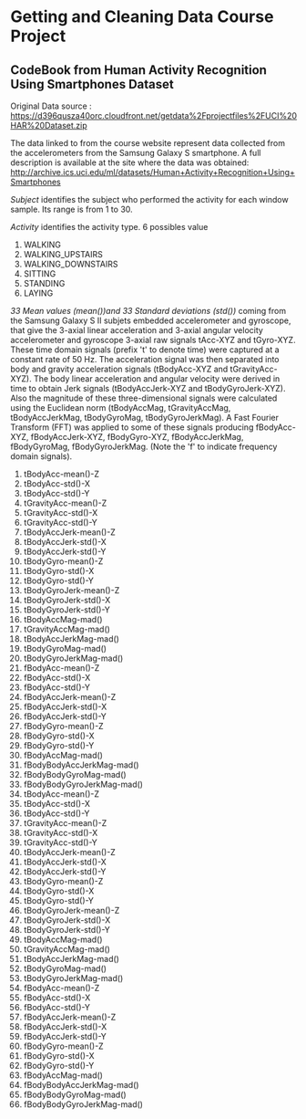 # Getting and Cleaning Data Course Project
## CodeBook from Human Activity Recognition Using Smartphones Dataset

Original Data source : https://d396qusza40orc.cloudfront.net/getdata%2Fprojectfiles%2FUCI%20HAR%20Dataset.zip

The data linked to from the course website represent data collected from the accelerometers from the Samsung Galaxy S smartphone. 
A full description is available at the site where the data was obtained:
http://archive.ics.uci.edu/ml/datasets/Human+Activity+Recognition+Using+Smartphones



*Subject*
identifies the subject who performed the activity for each window sample. Its range is from 1 to 30. 

*Activity*
identifies the activity type. 6 possibles value
 1. WALKING
 1. WALKING_UPSTAIRS
 1. WALKING_DOWNSTAIRS
 1. SITTING
 1. STANDING
 1. LAYING

*33 Mean values (mean())and 33 Standard deviations (std())* coming from the Samsung Galaxy S II subjets embedded accelerometer and gyroscope, that give the 3-axial linear acceleration and 3-axial angular velocity accelerometer and gyroscope 3-axial raw signals tAcc-XYZ and tGyro-XYZ. These time domain signals (prefix 't' to denote time) were captured at a constant rate of 50 Hz. The acceleration signal was then separated into body and gravity acceleration signals (tBodyAcc-XYZ and tGravityAcc-XYZ). The body linear acceleration and angular velocity were derived in time to obtain Jerk signals (tBodyAccJerk-XYZ and tBodyGyroJerk-XYZ). Also the magnitude of these three-dimensional signals were calculated using the Euclidean norm (tBodyAccMag, tGravityAccMag, tBodyAccJerkMag, tBodyGyroMag, tBodyGyroJerkMag). A Fast Fourier Transform (FFT) was applied to some of these signals producing fBodyAcc-XYZ, fBodyAccJerk-XYZ, fBodyGyro-XYZ, fBodyAccJerkMag, fBodyGyroMag, fBodyGyroJerkMag. (Note the 'f' to indicate frequency domain signals). 

 1. tBodyAcc-mean()-Z 
 1. tBodyAcc-std()-X 
 1. tBodyAcc-std()-Y 
 1. tGravityAcc-mean()-Z 
 1. tGravityAcc-std()-X 
 1. tGravityAcc-std()-Y 
 1. tBodyAccJerk-mean()-Z 
 1. tBodyAccJerk-std()-X 
 1. tBodyAccJerk-std()-Y 
 1. tBodyGyro-mean()-Z 
 1. tBodyGyro-std()-X 
 1. tBodyGyro-std()-Y 
 1. tBodyGyroJerk-mean()-Z 
 1. tBodyGyroJerk-std()-X 
 1. tBodyGyroJerk-std()-Y 
 1. tBodyAccMag-mad() 
 1. tGravityAccMag-mad() 
 1. tBodyAccJerkMag-mad() 
 1. tBodyGyroMag-mad() 
 1. tBodyGyroJerkMag-mad() 
 1. fBodyAcc-mean()-Z 
 1. fBodyAcc-std()-X 
 1. fBodyAcc-std()-Y 
 1. fBodyAccJerk-mean()-Z 
 1. fBodyAccJerk-std()-X 
 1. fBodyAccJerk-std()-Y 
 1. fBodyGyro-mean()-Z 
 1. fBodyGyro-std()-X 
 1. fBodyGyro-std()-Y 
 1. fBodyAccMag-mad() 
 1. fBodyBodyAccJerkMag-mad() 
 1. fBodyBodyGyroMag-mad() 
 1. fBodyBodyGyroJerkMag-mad() 
 1. tBodyAcc-mean()-Z 
 1. tBodyAcc-std()-X 
 1. tBodyAcc-std()-Y 
 1. tGravityAcc-mean()-Z 
 1. tGravityAcc-std()-X 
 1. tGravityAcc-std()-Y 
 1. tBodyAccJerk-mean()-Z 
 1. tBodyAccJerk-std()-X 
 1. tBodyAccJerk-std()-Y 
 1. tBodyGyro-mean()-Z 
 1. tBodyGyro-std()-X 
 1. tBodyGyro-std()-Y 
 1. tBodyGyroJerk-mean()-Z 
 1. tBodyGyroJerk-std()-X 
 1. tBodyGyroJerk-std()-Y 
 1. tBodyAccMag-mad() 
 1. tGravityAccMag-mad() 
 1. tBodyAccJerkMag-mad() 
 1. tBodyGyroMag-mad() 
 1. tBodyGyroJerkMag-mad() 
 1. fBodyAcc-mean()-Z 
 1. fBodyAcc-std()-X 
 1. fBodyAcc-std()-Y 
 1. fBodyAccJerk-mean()-Z 
 1. fBodyAccJerk-std()-X 
 1. fBodyAccJerk-std()-Y 
 1. fBodyGyro-mean()-Z 
 1. fBodyGyro-std()-X 
 1. fBodyGyro-std()-Y 
 1. fBodyAccMag-mad() 
 1. fBodyBodyAccJerkMag-mad() 
 1. fBodyBodyGyroMag-mad() 
 1. fBodyBodyGyroJerkMag-mad()
